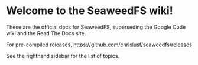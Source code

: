 # Welcome to the SeaweedFS wiki!

These are the official docs for SeaweedFS, superseding the Google Code wiki and the Read The Docs site.

For pre-compiled releases, https://github.com/chrislusf/seaweedfs/releases

See the righthand sidebar for the list of topics.


